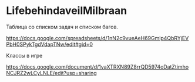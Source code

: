 # LifebehindaveilMilbraan
Таблица со списком задач и списком багов.

https://docs.google.com/spreadsheets/d/1nN2c9vueAeH69Gmip4QbRYjEVPbH0SPykTgdVdapTNw/edit#gid=0

Классы в игре

https://docs.google.com/document/d/1vaXTRXN89Z8rrQD5974oDatZtimhoNCJRZ2wLCyLNLE/edit?usp=sharing
